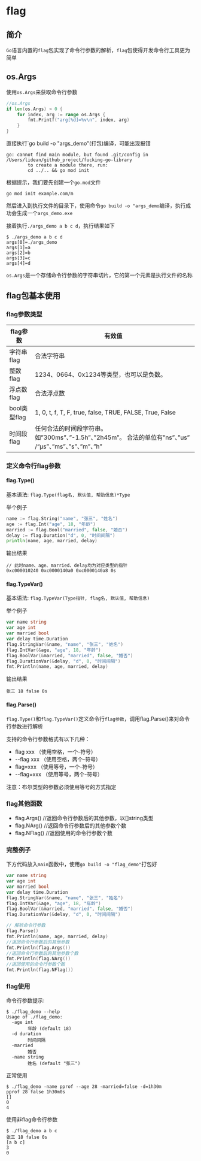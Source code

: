 # flag

## 简介

`Go`语言内置的`flag`包实现了命令行参数的解析，`flag`包使得开发命令行工具更为简单

## os.Args

使用`os.Args`来获取命令行参数

```go
//os.Args
if len(os.Args) > 0 {
    for index, arg := range os.Args {
        fmt.Printf("arg[%d]=%v\n", index, arg)
    }
}
```

直接执行`go build -o "args_demo"(打包)编译，可能出现报错

```shell script
go: cannot find main module, but found .git/config in /Users/lidean/github_project/fucking-go-library
        to create a module there, run:
        cd ../.. && go mod init
```

根据提示，我们要先创建一个`go.mod`文件

```shell script
go mod init example.com/m
```

然后进入到执行文件的目录下，使用命令`go build -o "args_demo`编译，执行成功会生成一个`args_demo.exe`

接着执行`./args_demo a b c d`，执行结果如下

```shell script
$ ./args_demo a b c d
args[0]=./args_demo
args[1]=a
args[2]=b
args[3]=c
args[4]=d
```

`os.Args`是一个存储命令行参数的字符串切片，它的第一个元素是执行文件的名称

## flag包基本使用

### flag参数类型

|flag参数|有效值|
|----|----|
|字符串flag	|合法字符串|
|整数flag	|1234、0664、0x1234等类型，也可以是负数。|
|浮点数flag	|合法浮点数|
|bool类型flag	|1, 0, t, f, T, F, true, false, TRUE, FALSE, True, False|
|时间段flag	|任何合法的时间段字符串。如”300ms”、”-1.5h”、”2h45m”。 合法的单位有”ns”、”us” /“µs”、”ms”、”s”、”m”、”h”|

### 定义命令行flag参数

#### flag.Type()

基本语法: `flag.Type(flag名, 默认值, 帮助信息)*Type`

举个例子

```go
name := flag.String("name", "张三", "姓名")
age := flag.Int("age", 18, "年龄")
married := flag.Bool("married", false, "婚否")
delay := flag.Duration("d", 0, "时间间隔")
println(name, age, married, delay)
```

输出结果

```text
// 此时name、age、married、delay均为对应类型的指针
0xc000010240 0xc0000140a0 0xc0000140a8 0s
```

#### flag.TypeVar()

基本语法:  `flag.TypeVar(Type指针, flag名, 默认值, 帮助信息)`

举个例子

```go
var name string
var age int
var married bool
var delay time.Duration
flag.StringVar(&name, "name", "张三", "姓名")
flag.IntVar(&age, "age", 18, "年龄")
flag.BoolVar(&married, "married", false, "婚否")
flag.DurationVar(&delay, "d", 0, "时间间隔")
fmt.Println(name, age, married, delay)
```

输出结果

```text
张三 18 false 0s
```

#### flag.Parse()

`flag.Type()`和`flag.TypeVar()`定义命令行`flag参数`，调用flag.Parse()来对命令行参数进行解析

支持的命令行参数格式有以下几种：

- flag xxx （使用空格，一个-符号）
- --flag xxx （使用空格，两个-符号）
- flag=xxx （使用等号，一个-符号）
- --flag=xxx （使用等号，两个-符号）

注意：布尔类型的参数必须使用等号的方式指定

### flag其他函数

- flag.Args() //返回命令行参数后的其他参数，以[]string类型
- flag.NArg() //返回命令行参数后的其他参数个数
- flag.NFlag() //返回使用的命令行参数个数

### 完整例子

下方代码放入`main`函数中，使用`go build -o "flag_demo"`打包好

```go
var name string
var age int
var married bool
var delay time.Duration
flag.StringVar(&name, "name", "张三", "姓名")
flag.IntVar(&age, "age", 18, "年龄")
flag.BoolVar(&married, "married", false, "婚否")
flag.DurationVar(&delay, "d", 0, "时间间隔")

// 解析命令行参数
flag.Parse()
fmt.Println(name, age, married, delay)
//返回命令行参数后的其他参数
fmt.Println(flag.Args())
//返回命令行参数后的其他参数个数
fmt.Println(flag.NArg())
//返回使用的命令行参数个数
fmt.Println(flag.NFlag())
```

### flag使用

命令行参数提示:

```shell script
$ ./flag_demo --help 
Usage of ./flag_demo:
  -age int
        年龄 (default 18)
  -d duration
        时间间隔
  -married
        婚否
  -name string
        姓名 (default "张三")
```

正常使用

```shell script
$ ./flag_demo -name pprof --age 28 -married=false -d=1h30m
pprof 28 false 1h30m0s
[]
0
4
```

使用非flag命令行参数

```shell script
$ ./flag_demo a b c
张三 18 false 0s
[a b c]
3
0
```